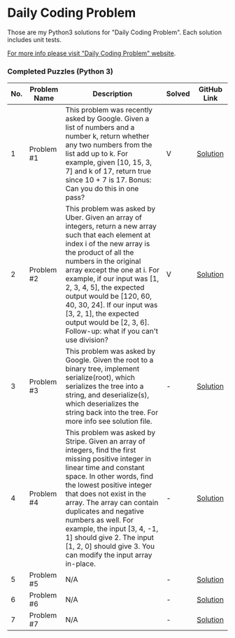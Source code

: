 # Daily Coding Problem

Those are my Python3 solutions for "Daily Coding Problem". Each solution includes unit tests.

[For more info please visit "Daily Coding Problem" website](https://www.dailycodingproblem.com).

### Completed Puzzles (Python 3)

| No. | Problem Name   | Description                                                                                       | Solved |GitHub Link |
|-----|----------------|---------------------------------------------------------------------------------------------------|--------|-------------|
|1    |Problem #1      | This problem was recently asked by Google. Given a list of numbers and a number k, return whether any two numbers from the list add up to k. For example, given [10, 15, 3, 7] and k of 17, return true since 10 + 7 is 17. Bonus: Can you do this in one pass?| V |[Solution](https://github.com/ikostan/DailyCodingProblem/tree/master/Problem1)|
|2    |Problem #2      | This problem was asked by Uber. Given an array of integers, return a new array such that each element at index i of the new array is the product of all the numbers in the original array except the one at i. For example, if our input was [1, 2, 3, 4, 5], the expected output would be [120, 60, 40, 30, 24]. If our input was [3, 2, 1], the expected output would be [2, 3, 6]. Follow-up: what if you can't use division?| V |[Solution](https://github.com/ikostan/DailyCodingProblem/tree/master/Problem2)|
|3    |Problem #3      | This problem was asked by Google. Given the root to a binary tree, implement serialize(root), which serializes the tree into a string, and deserialize(s), which deserializes the string back into the tree. For more info see solution file.| - |[Solution](https://github.com/ikostan/DailyCodingProblem/tree/master/Problem3)|
|4    |Problem #4      | This problem was asked by Stripe. Given an array of integers, find the first missing positive integer in linear time and constant space. In other words, find the lowest positive integer that does not exist in the array. The array can contain duplicates and negative numbers as well. For example, the input [3, 4, -1, 1] should give 2. The input [1, 2, 0] should give 3. You can modify the input array in-place. | - |[Solution](https://github.com/ikostan/DailyCodingProblem/tree/master/Problem4)|
|5    |Problem #5      | N/A | - |[Solution](https://github.com/ikostan/DailyCodingProblem/tree/master/Problem5)|
|6    |Problem #6      | N/A | - |[Solution](https://github.com/ikostan/DailyCodingProblem/tree/master/Problem6)|
|7    |Problem #7      | N/A | - |[Solution](https://github.com/ikostan/DailyCodingProblem/tree/master/Problem7)|






